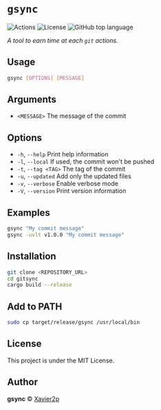 # `gsync`

![Actions](https://img.shields.io/github/actions/workflow/status/xavier2p/gitsync/ci.yml?label=Continuous%20Integration&logo=github&style=for-the-badge)
![License](https://img.shields.io/github/license/xavier2p/gitsync?logo=github&style=for-the-badge)
![GitHub top language](https://img.shields.io/github/languages/top/xavier2p/gitsync?color=orange&logo=rust&style=for-the-badge)
<!-- ![Release](https://img.shields.io/github/release/xavier2p/gitsync?logo=github&style=for-the-badge) -->

_A tool to earn time at each `git` actions._

## Usage

```bash
gsync [OPTIONS] [MESSAGE]
```

## Arguments

* `<MESSAGE>`    The message of the commit

## Options

* `-h`, `--help`         Print help information
* `-l`, `--local`        If used, the commit won't be pushed
* `-t`, `--tag <TAG>`    The tag of the commit
* `-u`, `--updated`      Add only the updated files
* `-v`, `--verbose`      Enable verbose mode
* `-V`, `--version`      Print version information

## Examples

```bash
gsync "My commit message"
gsync -uvlt v1.0.0 "My commit message"
```

## Installation

```bash
git clone <REPOSITORY_URL>
cd gitsync
cargo build --release
```

## Add to PATH

```bash
sudo cp target/release/gsync /usr/local/bin
```

## License

This project is under the MIT License.

## Author

**gsync** © [Xavier2p](https://github.com/Xavier2p)
